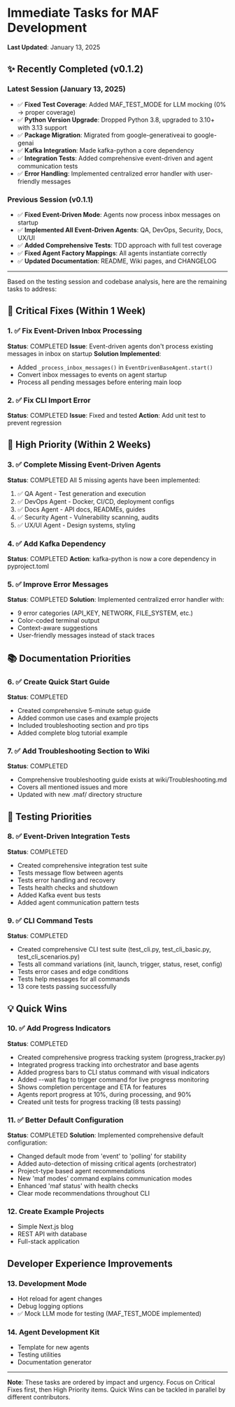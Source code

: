 # Immediate Tasks for MAF Development

**Last Updated**: January 13, 2025

## ✨ Recently Completed (v0.1.2)

### Latest Session (January 13, 2025)
- ✅ **Fixed Test Coverage**: Added MAF_TEST_MODE for LLM mocking (0% → proper coverage)
- ✅ **Python Version Upgrade**: Dropped Python 3.8, upgraded to 3.10+ with 3.13 support
- ✅ **Package Migration**: Migrated from google-generativeai to google-genai
- ✅ **Kafka Integration**: Made kafka-python a core dependency
- ✅ **Integration Tests**: Added comprehensive event-driven and agent communication tests
- ✅ **Error Handling**: Implemented centralized error handler with user-friendly messages

### Previous Session (v0.1.1)
- ✅ **Fixed Event-Driven Mode**: Agents now process inbox messages on startup
- ✅ **Implemented All Event-Driven Agents**: QA, DevOps, Security, Docs, UX/UI
- ✅ **Added Comprehensive Tests**: TDD approach with full test coverage
- ✅ **Fixed Agent Factory Mappings**: All agents instantiate correctly
- ✅ **Updated Documentation**: README, Wiki pages, and CHANGELOG

---

Based on the testing session and codebase analysis, here are the remaining tasks to address:

## 🚨 Critical Fixes (Within 1 Week)

### 1. ✅ Fix Event-Driven Inbox Processing
**Status**: COMPLETED
**Issue**: Event-driven agents don't process existing messages in inbox on startup
**Solution Implemented**: 
- Added `_process_inbox_messages()` in `EventDrivenBaseAgent.start()`
- Convert inbox messages to events on agent startup
- Process all pending messages before entering main loop

### 2. ✅ Fix CLI Import Error
**Status**: COMPLETED
**Issue**: Fixed and tested
**Action**: Add unit test to prevent regression

## 🔧 High Priority (Within 2 Weeks)

### 3. ✅ Complete Missing Event-Driven Agents
**Status**: COMPLETED
All 5 missing agents have been implemented:
1. ✅ QA Agent - Test generation and execution
2. ✅ DevOps Agent - Docker, CI/CD, deployment configs
3. ✅ Docs Agent - API docs, READMEs, guides
4. ✅ Security Agent - Vulnerability scanning, audits
5. ✅ UX/UI Agent - Design systems, styling

### 4. ✅ Add Kafka Dependency
**Status**: COMPLETED
**Action**: kafka-python is now a core dependency in pyproject.toml

### 5. ✅ Improve Error Messages
**Status**: COMPLETED
**Solution**: Implemented centralized error handler with:
- 9 error categories (API_KEY, NETWORK, FILE_SYSTEM, etc.)
- Color-coded terminal output
- Context-aware suggestions
- User-friendly messages instead of stack traces

## 📚 Documentation Priorities

### 6. ✅ Create Quick Start Guide
**Status**: COMPLETED
- Created comprehensive 5-minute setup guide
- Added common use cases and example projects
- Included troubleshooting section and pro tips
- Added complete blog tutorial example

### 7. ✅ Add Troubleshooting Section to Wiki
**Status**: COMPLETED
- Comprehensive troubleshooting guide exists at wiki/Troubleshooting.md
- Covers all mentioned issues and more
- Updated with new .maf/ directory structure

## 🧪 Testing Priorities

### 8. ✅ Event-Driven Integration Tests
**Status**: COMPLETED
- Created comprehensive integration test suite
- Tests message flow between agents
- Tests error handling and recovery
- Tests health checks and shutdown
- Added Kafka event bus tests
- Added agent communication pattern tests

### 9. ✅ CLI Command Tests
**Status**: COMPLETED
- Created comprehensive CLI test suite (test_cli.py, test_cli_basic.py, test_cli_scenarios.py)
- Tests all command variations (init, launch, trigger, status, reset, config)
- Tests error cases and edge conditions
- Tests help messages for all commands
- 13 core tests passing successfully

## 💡 Quick Wins

### 10. ✅ Add Progress Indicators
**Status**: COMPLETED
- Created comprehensive progress tracking system (progress_tracker.py)
- Integrated progress tracking into orchestrator and base agents
- Added progress bars to CLI status command with visual indicators
- Added --wait flag to trigger command for live progress monitoring
- Shows completion percentage and ETA for features
- Agents report progress at 10%, during processing, and 90%
- Created unit tests for progress tracking (8 tests passing)

### 11. ✅ Better Default Configuration
**Status**: COMPLETED
**Solution**: Implemented comprehensive default configuration:
- Changed default mode from 'event' to 'polling' for stability
- Added auto-detection of missing critical agents (orchestrator)
- Project-type based agent recommendations
- New 'maf modes' command explains communication modes
- Enhanced 'maf status' with health checks
- Clear mode recommendations throughout CLI

### 12. Create Example Projects
- Simple Next.js blog
- REST API with database
- Full-stack application

## Developer Experience Improvements

### 13. Development Mode
- Hot reload for agent changes
- Debug logging options
- ✅ Mock LLM mode for testing (MAF_TEST_MODE implemented)

### 14. Agent Development Kit
- Template for new agents
- Testing utilities
- Documentation generator

---

**Note**: These tasks are ordered by impact and urgency. Focus on Critical Fixes first, then High Priority items. Quick Wins can be tackled in parallel by different contributors.